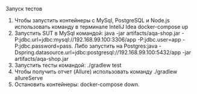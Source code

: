Запуск тестов
1. Чтобы запустить контейнеры с MySql, PostgreSQL и Node.js использовать команду в терминале InteliJ Idea docker-compose up
2. Запустить SUT в MySql командой: java -jar artifacts/aqa-shop.jar -P:jdbc.url=jdbc:mysql://192.168.99.100:3306/app -P:jdbc.user=app -P:jdbc.password=pass. Либо запустить на Postgres:java -Dspring.datasource.url=jdbc:postgresql://192.168.99.100:5432/app -jar artifacts/aqa-shop.jar 
3. Запустить тесты командой: ./gradlew test
4. Чтобы получить отчет (Allure) использовать команду ./gradlew allureServe
5. Остановить контейнеры: docker-compose down.
